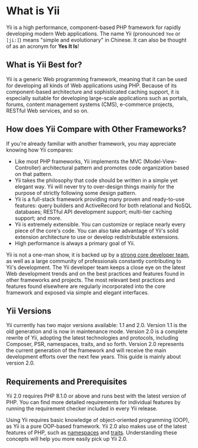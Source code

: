 What is Yii
===========

Yii is a high performance, component-based PHP framework for rapidly developing modern Web applications.
The name Yii (pronounced `Yee` or `[ji:]`) means "simple and evolutionary" in Chinese. It can also
be thought of as an acronym for **Yes It Is**!


What is Yii Best for?
---------------------

Yii is a generic Web programming framework, meaning that it can be used for developing all kinds
of Web applications using PHP. Because of its component-based architecture and sophisticated caching
support, it is especially suitable for developing large-scale applications such as portals, forums, content
management systems (CMS), e-commerce projects, RESTful Web services, and so on.


How does Yii Compare with Other Frameworks?
-------------------------------------------

If you're already familiar with another framework, you may appreciate knowing how Yii compares:

- Like most PHP frameworks, Yii implements the MVC (Model-View-Controller) architectural pattern and promotes code
  organization based on that pattern.
- Yii takes the philosophy that code should be written in a simple yet elegant way. Yii will never try to
  over-design things mainly for the purpose of strictly following some design pattern.
- Yii is a full-stack framework providing many proven and ready-to-use features: query builders
  and ActiveRecord for both relational and NoSQL databases; RESTful API development support; multi-tier
  caching support; and more.
- Yii is extremely extensible. You can customize or replace nearly every piece of the core's code. You can also
  take advantage of Yii's solid extension architecture to use or develop redistributable extensions.
- High performance is always a primary goal of Yii.

Yii is not a one-man show, it is backed up by a [strong core developer team](https://www.yiiframework.com/team/), as well as a large community
of professionals constantly contributing to Yii's development. The Yii developer team
keeps a close eye on the latest Web development trends and on the best practices and features
found in other frameworks and projects. The most relevant best practices and features found elsewhere are regularly incorporated into the core framework and exposed
via simple and elegant interfaces.


Yii Versions
------------

Yii currently has two major versions available: 1.1 and 2.0. Version 1.1 is the old generation and is now in maintenance mode. Version 2.0 is a complete rewrite of Yii, adopting the latest
technologies and protocols, including Composer, PSR, namespaces, traits, and so forth. Version 2.0 represents the current
generation of the framework and will receive the main development efforts over the next few years.
This guide is mainly about version 2.0.


Requirements and Prerequisites
------------------------------

Yii 2.0 requires PHP 8.1.0 or above and runs best with the latest version of PHP. You can find more detailed
requirements for individual features by running the requirement checker included in every Yii release.

Using Yii requires basic knowledge of object-oriented programming (OOP), as Yii is a pure OOP-based framework.
Yii 2.0 also makes use of the latest features of PHP, such as [namespaces](https://www.php.net/manual/en/language.namespaces.php)
and [traits](https://www.php.net/manual/en/language.oop5.traits.php). Understanding these concepts will help
you more easily pick up Yii 2.0.

